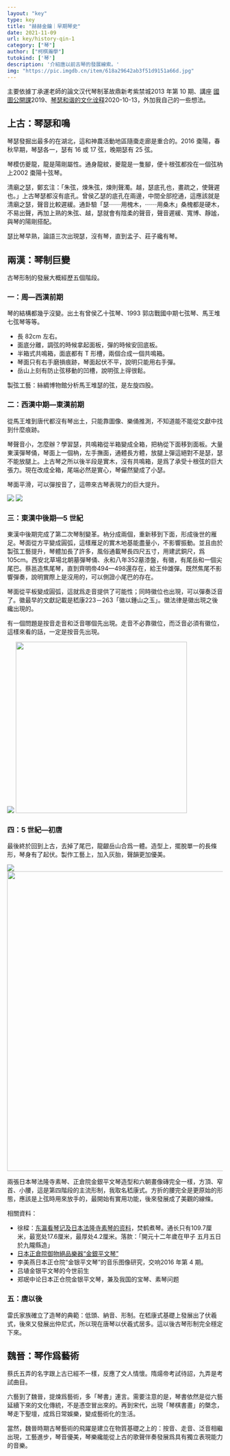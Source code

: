 ```yaml
---
layout: "key"
type: key
title: "赫赫金鑰｜早期琴史"
date: 2021-11-09
url: key/history-qin-1
category: ["琴"]
author: ["柯棋瀚學"]
tutokind: ['琴']
description: '介紹唐以前古琴的發展線索。'
img: "https://pic.imgdb.cn/item/618a29642ab3f51d9151a66d.jpg"
---
```


主要依據丁承運老師的論文<v>汉代琴制革故鼎新考</v><n><v>紫禁城</v>2013 年第 10 期</n>、講座 [國圖公開課](https://www.bilibili.com/video/BV1ZE411a7Hh)<n>2019</n>、[琴瑟和谐的文化诠释](https://www.bilibili.com/video/BV15T4y1w7fM)<n>2020-10-13</n>，外加我自己的一些想法。

## 上古：琴瑟和鳴

琴瑟發掘出最多的在湖北，這和神農活動地區隨棗走廊是重合的。2016 棗陽，春秋早期，琴瑟各一，瑟有 16 或 17 弦，晚期瑟有 25 弦。

琴模仿夔龍，龍是陽剛屬性。通身龍紋，夔龍是一隻腳，便十根弦都拴在一個弦枘上<n>2002 棗陽十弦琴</n>。

清廟之瑟，鄭玄注：「朱弦，煉朱弦，煉則聲濁。越，瑟底孔也，畫疏之，使聲遲也。」上古琴瑟都沒有底孔。曾侯乙瑟的底孔在兩邊，中間全部挖通，這應該就是清廟之瑟，聲音比較遲緩。<v>通卦驗</v>「瑟⋯⋯用槐木，⋯⋯用桑木」桑槐都是硬木，不易出聲，再加上熟的朱弦、越，瑟就會有陰柔的聲音，聲音遲緩、寬博、靜謐，與琴的陽剛搭配。

瑟比琴早熟，<v>論語</v>三次出現瑟，沒有琴，直到<v>孟子</v>、<v>莊子</v>纔有琴。

## 兩漢：琴制巨變

古琴形制的發展大概經歷五個階段。

### 一：周—西漢前期

琴的結構都幾乎沒變。出土有曾侯乙十弦琴、1993 郭店戰國中期七弦琴、馬王堆七弦琴等等。

- 長 82cm 左右。
- 面底分離，調弦的時候拿起面板，彈的時候安回底板。
- 半箱式共鳴箱，面底都有 T 形槽，兩個合成一個共鳴箱。
- 琴面只有右手磨損痕跡，琴面起伏不平，說明只能用右手彈。
- 岳山上刻有防止弦移動的凹槽，說明弦上得很鬆。

製弦工藝：絲綢博物館分析馬王堆瑟的弦，是左旋四股。

### 二：西漢中期—東漢前期

從馬王堆到唐代都沒有琴出土，只能靠圖像、樂俑推測，不知道能不能從文獻中找到什麼痕跡。

琴聲音小，怎麼辦？學習瑟，共鳴箱從半箱變成全箱，把枘從下面移到面板。大量東漢彈琴俑，琴面上一個枘，左手撫面，通體長方體，放腿上彈<n>這絕對不是瑟，瑟不能放腿上</n>。上古琴之所以後半段是實木，沒有共鳴箱，是爲了承受十根弦的巨大張力。現在改成全箱，尾端必然是實心，琴儼然變成了小瑟。

琴面平滑，可以彈按音了，這帶來古琴表現力的巨大提升。

<img src="https://pic.imgdb.cn/item/6186450a2ab3f51d91e1d747.jpg">

<img src="https://pic.imgdb.cn/item/618645b72ab3f51d91e2b7f4.jpg">

### 三：東漢中後期—5 世紀

東漢中後期完成了第二次琴制變革。枘分成兩個，重新移到下面，形成後世的雁足。琴面從方平變成圓弧，這樣雁足的實木地基能盡量小，不影響振動。並且由於製弦工藝提升，琴體加長了許多，<v>風俗通</v>載琴長四尺五寸，用建武銅尺，爲 105cm。西安北草場北朝墓彈琴俑、永和八年<n>352</n>墓漆盤，有徽，有尾岳和一個尖尾巴。蔡邕造焦尾琴，直到齊明帝<n>494—498</n>還存在，給王仲雄彈。既然焦尾不影響彈奏，說明實際上是沒用的，可以側證小尾巴的存在。

琴面從平板變成圓弧，這就爲走音提供了可能性；同時徽位也出現，可以彈奏泛音了。徽最早的文獻記載是嵇康<n>223－263</n>「徽以鍾山之玉」。徽法律是徽出現之後纔出現的。

有一個問題是按音走音和泛音哪個先出現。走音不必靠徽位，而泛音必須有徽位，這樣來看的話，一定是按音先出現。

<img src="https://pic.imgdb.cn/item/618648c02ab3f51d91e6bf93.jpg">

<img src="https://p4.itc.cn/q_70/images03/20210130/e184f1d5af204e9ea99de568378088cf.png" width=400>

### 四：5 世紀—初唐

最後終於回到上古，去掉了尾巴，龍齦岳山合爲一體。造型上，擺脫單一的長條形，琴身有了起伏。製作工藝上，加入灰胎，聲韻更加優美。

<img src="https://pic.imgdb.cn/item/618648c02ab3f51d91e6bf8a.jpg">

<img src="https://pic.imgdb.cn/item/618a30962ab3f51d915bd649.png" width=700>

兩張日本琴<n>法隆寺素琴、正倉院金銀平文琴</n>造型和六朝畫像磚完全一樣，方頂、窄首、小腰，這是第四階段的主流形制，我取名嵇康式。方折的腰完全是更原始的形態，應該是上弦時用來放手的，最開始有實用功能，後來發展成了美觀的線條。

相關資料：

- 徐樑：[东瀛看琴记及日本法隆寺素琴的资料](https://mp.weixin.qq.com/s/G53UzqPcQ1ysJnOWZYdgDw)，焚鹤煮琴。通长只有109.7厘米，最宽处17.6厘米，最厚处4.2厘米。落款：「開元十二年歲在甲子  五月五日於九隴縣造」
- [日本正倉院御物絕品樂器“金銀平文琴”](http://blog.sina.com.cn/s/blog_62ab244b0100hyme.html)
- 李美燕<v>日本正仓院“金银平文琴”的音乐图像研究</v>，<v>交响</v>2016 年第 4 期。
- 吕埴<v>金银平文琴的今世前生</v>
- 郑珉中<v>论日本正仓院金银平文琴，兼及我国的宝琴、素琴问题</v>

### 五：唐以後

雷氏家族確立了造琴的典範：低頭、納音、形制。在嵇康式基礎上發展出了伏羲式，後來又發展出仲尼式，所以現在唐琴以伏羲式居多。這以後古琴形制完全穩定下來。

## 魏晉：琴作爲藝術

蔡氏五弄的名字跟上古已經不一樣，反應了文人情懷。隋煬帝考試待詔，九弄是考試曲目。

六藝到了魏晉，提煉爲藝術，多「琴書」連言。需要注意的是，琴書依然是從六藝延續下來的文化傳統，不是憑空冒出來的。再到宋代，出現「琴棋書畫」的槩念，琴走下聖壇，成爲日常娛樂，變成藝術化的生活。

當然，魏晉時期古琴藝術的飛躍是建立在物質基礎之上的：按音、走音、泛音相繼出現，工藝進步，琴音優美，琴樂纔能從上古的歌聲伴奏發展爲具有獨立表現能力的音樂。